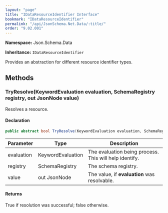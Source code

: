 ```yaml
---
layout: "page"
title: "IDataResourceIdentifier Interface"
bookmark: "IDataResourceIdentifier"
permalink: "/api/JsonSchema.Net.Data/:title/"
order: "9.02.001"
---
```

**Namespace:** Json.Schema.Data

**Inheritance:**
`IDataResourceIdentifier`

Provides an abstraction for different resource identifier types.

## Methods

### TryResolve(KeywordEvaluation evaluation, SchemaRegistry registry, out JsonNode value)

Resolves a resource.

#### Declaration

```c#
public abstract bool TryResolve(KeywordEvaluation evaluation, SchemaRegistry registry, out JsonNode value)
```

| Parameter | Type | Description |
|---|---|---|
| evaluation | KeywordEvaluation | The evaluation being process.  This will help identify. |
| registry | SchemaRegistry | The schema registry. |
| value | out JsonNode | The value, if **evaluation** was resolvable. |


#### Returns

True if resolution was successful; false otherwise.

